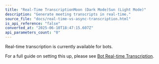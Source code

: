 ```yaml
---
title: "Real-Time TranscriptionMoon (Dark Mode)Sun (Light Mode)"
description: "Generate meeting transcripts in real-time."
source_file: "docs/real-time-vs-async-transcription.html"
is_api_reference: "false"
converted_at: "2025-06-10T18:47:15.607Z"
api_parameters_count: "0"
---
```

Real-time transcription is currently available for bots.

For a full guide on setting this up, please see [Bot Real-time Transcription](/docs/bot-real-time-transcription.md).

